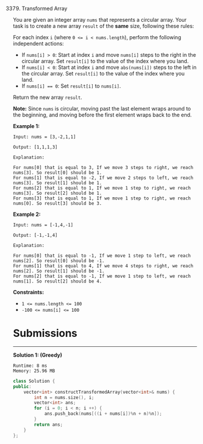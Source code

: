 3379. Transformed Array

You are given an integer array `nums` that represents a circular array. Your task is to create a new array `result` of the **same** size, following these rules:

For each index `i` (where `0 <= i < nums.length`), perform the following independent actions:
* If `nums[i] > 0`: Start at index `i` and move `nums[i]` steps to the right in the circular array. Set `result[i]` to the value of the index where you land.
* If `nums[i] < 0`: Start at index `i` and move `abs(nums[i])` steps to the left in the circular array. Set `result[i]` to the value of the index where you land.
* If `nums[i] == 0`: Set `result[i]` to `nums[i]`.

Return the new array `result`.

**Note:** Since `nums` is circular, moving past the last element wraps around to the beginning, and moving before the first element wraps back to the end.

 

**Example 1:**
```
Input: nums = [3,-2,1,1]

Output: [1,1,1,3]

Explanation:

For nums[0] that is equal to 3, If we move 3 steps to right, we reach nums[3]. So result[0] should be 1.
For nums[1] that is equal to -2, If we move 2 steps to left, we reach nums[3]. So result[1] should be 1.
For nums[2] that is equal to 1, If we move 1 step to right, we reach nums[3]. So result[2] should be 1.
For nums[3] that is equal to 1, If we move 1 step to right, we reach nums[0]. So result[3] should be 3.
```

**Example 2:**
```
Input: nums = [-1,4,-1]

Output: [-1,-1,4]

Explanation:

For nums[0] that is equal to -1, If we move 1 step to left, we reach nums[2]. So result[0] should be -1.
For nums[1] that is equal to 4, If we move 4 steps to right, we reach nums[2]. So result[1] should be -1.
For nums[2] that is equal to -1, If we move 1 step to left, we reach nums[1]. So result[2] should be 4.
```

**Constraints:**

* `1 <= nums.length <= 100`
* `-100 <= nums[i] <= 100`

# Submissions
---
**Solution 1: (Greedy)**
```
Runtime: 8 ms
Memory: 25.96 MB
```
```c++
class Solution {
public:
    vector<int> constructTransformedArray(vector<int>& nums) {
        int n = nums.size(), i;
        vector<int> ans;
        for (i = 0; i < n; i ++) {
            ans.push_back(nums[((i + nums[i])%n + n)%n]);
        }
        return ans;
    }
};
```
